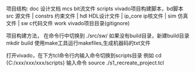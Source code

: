 项目结构:
doc 设计文档
mcs bit流文件
scripts vivado项目构建脚本，bd脚本
src 源文件
| constrs 约束文件
| hdl HDL设计文件
| ip_core ip核文件
| sim 仿真文件
| sw c代码文件
work vivado项目目录(gitignore)

项目构建方法，
在命令行中切换到 ./src/sw/
如果没有build目录，新建build目录 mkdir build
使用make工具运行makefiles,生成机器码的txt文件

打开vivado，在下方tcl命令行内输入命令切换到scripts目录
例如 cd {C:/xxx/xxx/xxx/scripts}
输入命令 source ./s1_recreate_project.tcl
